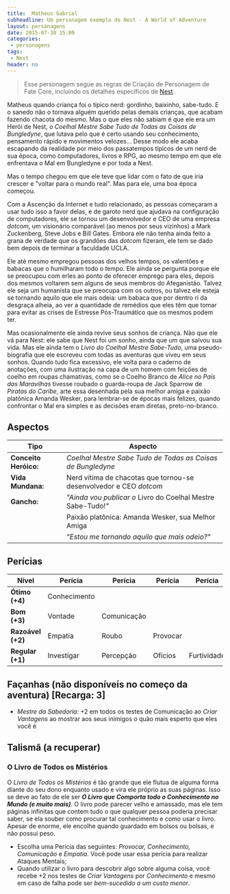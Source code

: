 ```yaml
---
title:  Matheus Gabriel
subheadline: Um personagem exemplo de Nest - A World of Adventure
layout: personagens
date: 2015-07-30 15:09
categories:
 - personagens
tags:
 - Nest
header: no
---
```



>  Esse personagem segue as regras de Criação de Personagem de Fate Core, incluindo os detalhes específicos de [Nest][1].

Matheus quando criança foi o típico nerd: gordinho, baixinho, sabe-tudo. E o sanedo não o tornava alguém querido pelas demais crianças, que acabam fazendo chacota do mesmo. Mas o que eles não sabiam é que ele era um Herói de Nest, o _Coelhal Mestre Sabe Tudo de Todas as Coisas de Bungledyne_, que lutava pelo que é certo usando seu conhecimento, pensamento rápido e movimentos velozes... Desse modo ele acaba escapando da realidade por meio dos passatempos típicos de um nerd de sua época, como computadores, livros e RPG, ao mesmo tempo em que ele enfrentava o Mal em Bungledyne e por toda a Nest.

Mas o tempo chegou em que ele teve que lidar com o fato de que iria crescer e "voltar para o mundo real". Mas para ele, uma boa época começou.

Com a Ascenção da Internet e tudo relacionado, as pessoas começaram a usar tudo isso a favor delas, e de garoto nerd que ajudava na configuração de computadores, ele se tornou um desenvolvedor e CEO de uma empresa _dotcom_, um visionário comparável (ao menos por seus vizinhos) a Mark Zuckenberg, Steve Jobs e Bill Gates. Embora ele não tenha ainda feito a grana de verdade que os grandões das _dotcom_ fizeram, ele tem se dado bem depois de terminar a faculdade UCLA. 

Ele até mesmo empregou pessoas dos velhos tempos, os valentões e babacas que o humilharam todo o tempo. Ele ainda se pergunta porque ele se preocupou com erles ao ponto de oferecer emprego para eles, depois dos mesmos voltarem sem alguns de seus membros do Afeganistão. Talvez ele seja um humanista que se preocupa com os outros, ou talvez ele esteja se tornando aquilo que ele mais odeia: um babaca que por dentro ri da desgraça alheia, ao ver a quantidade de remédios que eles têm que tomar para evitar as crises de Estresse Pós-Traumático que os mesmos podem ter.

Mas ocasionalmente ele ainda revive seus sonhos de criança. Não que ele vá para Nest: ele sabe que Nest foi um sonho, ainda que um que salvou sua vida. Mas ele ainda tem o _Livro do Coelhal Mestre Sabe-Tudo_, uma pseudo-biografia que ele escreveu com todas as aventuras que viveu em seus sonhos. Quando tudo fica excessivo, ele volta para o caderno de anotações, com uma ilustração na capa de um homem com feições de coelho em roupas chamativas, como se o Coelho Branco de _Alice no País das Maravilhas_ tivesse roubado o guarda-roupa de Jack Sparrow de _Piratas do Caribe_, arte essa desenhada pela sua melhor amiga e paixão platônica Amanda Wesker, para lembrar-se de épocas mais felizes, quando confrontar o Mal era simples e as decisões eram diretas, preto-no-branco.

## Aspectos

| Tipo                  | Aspecto                                                            |
|-----------------------|--------------------------------------------------------------------|
| **Conceito Heróico:** | _Coelhal Mestre Sabe Tudo de Todas as Coisas de Bungledyne_        |
| **Vida Mundana:**     | Nerd vítima de chacotas que tornou-se desenvolvedor e CEO _dotcom_ |
| **Gancho:**           | _"Ainda vou publicar o_ Livro do Coelhal Mestre Sabe-Tudo!_"_      |
|                       | Paixão platônica: Amanda Wesker, sua Melhor Amiga                  |
|                       | _"Estou me tornando aquilo que mais odeio?"_                       |

## Perícias

| Nível             | Perícia      | Perícia     | Perícia      | Perícia     | 
|-------------------|--------------|-------------|--------------|-------------|
| **Ótimo (+4)**    | Conhecimento |             |              |             |
| **Bom (+3)**      | Vontade      | Comunicação |              |             |
| **Razoável (+2)** | Empatia      | Roubo       | Provocar     |             |
| **Regular (+1)**  | Investigar   | Percepção   | Ofícios      | Furtividade |

## Façanhas (não disponíveis no começo da aventura) [Recarga: 3]


+  _Mestre da Sabedoria:_  +2 em todos os testes de Comunicação ao _Criar Vantagens_ ao mostrar aos seus inimigos o quão mais esperto que eles você é

## Talismã (a recuperar)

### O Livro de Todos os Mistérios

O _Livro de Todos os Mistérios_ é tão  grande que ele flutua de alguma forma diante do seu dono enquanto usado e vira ele próprio as suas páginas. Isso se deve ao fato de ele ser _**O Livro que Comporta todo o Conhecimento no Mundo (e muito mais)**_. O livro pode parecer velho e amassado, mas ele tem páginas infinitas que contem tudo o que qualquer pessoa poderia precisar saber, se ela souber como procurar tal conhecimento e como usar o livro. Apesar de enorme, ele encolhe quando guardado em bolsos ou bolsas, e não possui peso.

+  Escolha uma Perícia das seguintes: _Provocar, Conhecimento, Comunicação_ e _Empatia_. Você pode usar essa perícia para realizar Ataques Mentais;
+  Quando utilizar o livro para descobrir algo sobre alguma coisa, você recebe +2 nos testes de _Criar Vantagens_ por _Conhecimento_ e mesmo em caso de falha pode ser _bem-sucedido a um custo menor_.

[1]: http://www.drivethrurpg.com/product/153980/Nest--A-World-of-Adventure-for-Fate-Core


